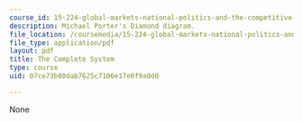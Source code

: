 ```yaml
---
course_id: 15-224-global-markets-national-politics-and-the-competitive-advantage-of-firms-spring-2003
description: Michael Porter's Diamond diagram.
file_location: /coursemedia/15-224-global-markets-national-politics-and-the-competitive-advantage-of-firms-spring-2003/07ce73b80dab7625c7106e17e0f9a0d0_portersdiamond.pdf
file_type: application/pdf
layout: pdf
title: The Complete System
type: course
uid: 07ce73b80dab7625c7106e17e0f9a0d0

---
```

None